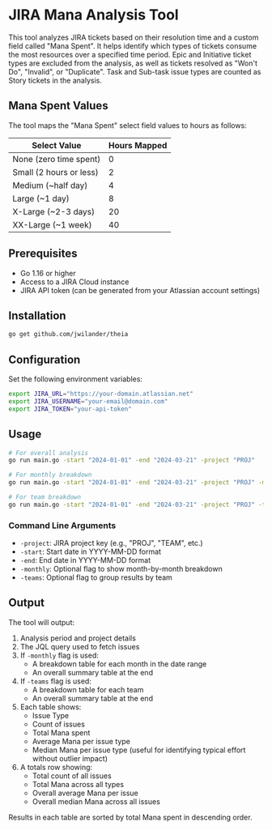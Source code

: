 # JIRA Mana Analysis Tool

This tool analyzes JIRA tickets based on their resolution time and a custom field called "Mana Spent". It helps identify which types of tickets consume the most resources over a specified time period. Epic and Initiative ticket types are excluded from the analysis, as well as tickets resolved as "Won't Do", "Invalid", or "Duplicate". Task and Sub-task issue types are counted as Story tickets in the analysis.

## Mana Spent Values

The tool maps the "Mana Spent" select field values to hours as follows:

| Select Value | Hours Mapped |
|-------------|-------------|
| None (zero time spent) | 0 |
| Small (2 hours or less) | 2 |
| Medium (~half day) | 4 |
| Large (~1 day) | 8 |
| X-Large (~2-3 days) | 20 |
| XX-Large (~1 week) | 40 |

## Prerequisites

- Go 1.16 or higher
- Access to a JIRA Cloud instance
- JIRA API token (can be generated from your Atlassian account settings)

## Installation

```bash
go get github.com/jwilander/theia
```

## Configuration

Set the following environment variables:

```bash
export JIRA_URL="https://your-domain.atlassian.net"
export JIRA_USERNAME="your-email@domain.com"
export JIRA_TOKEN="your-api-token"
```

## Usage

```bash
# For overall analysis
go run main.go -start "2024-01-01" -end "2024-03-21" -project "PROJ"

# For monthly breakdown
go run main.go -start "2024-01-01" -end "2024-03-21" -project "PROJ" -monthly

# For team breakdown
go run main.go -start "2024-01-01" -end "2024-03-21" -project "PROJ" -teams
```

### Command Line Arguments

- `-project`: JIRA project key (e.g., "PROJ", "TEAM", etc.)
- `-start`: Start date in YYYY-MM-DD format
- `-end`: End date in YYYY-MM-DD format
- `-monthly`: Optional flag to show month-by-month breakdown
- `-teams`: Optional flag to group results by team

## Output

The tool will output:
1. Analysis period and project details
2. The JQL query used to fetch issues
3. If `-monthly` flag is used:
   - A breakdown table for each month in the date range
   - An overall summary table at the end
4. If `-teams` flag is used:
   - A breakdown table for each team
   - An overall summary table at the end
5. Each table shows:
   - Issue Type
   - Count of issues
   - Total Mana spent
   - Average Mana per issue type
   - Median Mana per issue type (useful for identifying typical effort without outlier impact)
6. A totals row showing:
   - Total count of all issues
   - Total Mana across all types
   - Overall average Mana per issue
   - Overall median Mana across all issues

Results in each table are sorted by total Mana spent in descending order.
